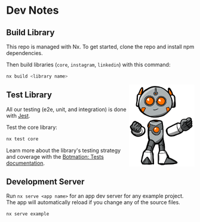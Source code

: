 # Dev Notes

Build Library
-------------

This repo is managed with Nx. To get started, clone the repo and install npm dependencies.

Then build libraries (`core`, `instagram`, `linkedin`) with this command:
```bash
nx build <library name>
```

<img alt="Orange Bot" src="https://raw.githubusercontent.com/mrWh1te/Botmation/master/assets/art/orange_bot.PNG" width="175" align="right">

Test Library
------------

All our testing (e2e, unit, and integration) is done with [Jest](https://jestjs.io/).

Test the core library:
```bash
nx test core
```

Learn more about the library's testing strategy and coverage with the [Botmation: Tests documentation](/notes/test.md).

Development Server
------------------

Run `nx serve <app name>` for an app dev server for any example project. The app will automatically reload if you change any of the source files.

```bash
nx serve example
```
